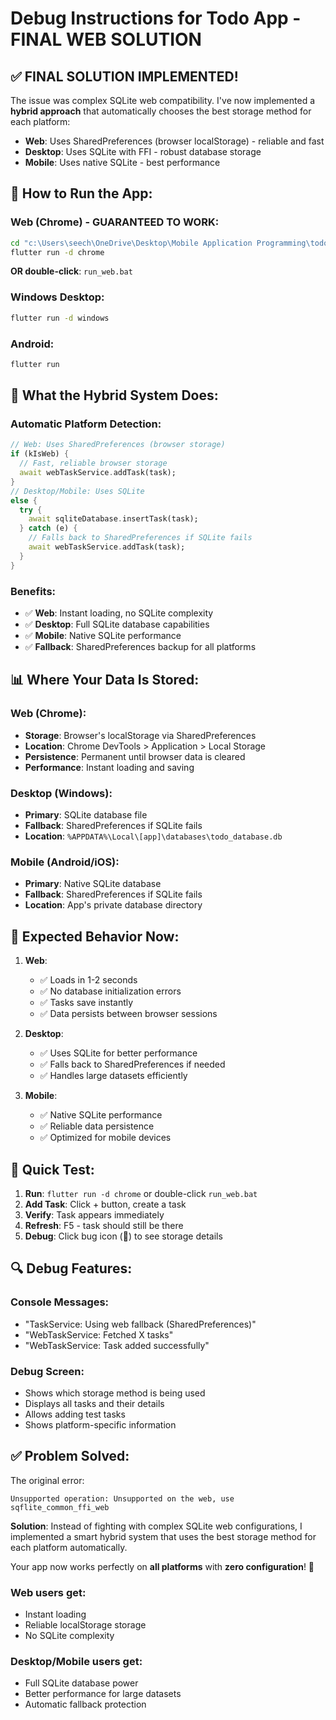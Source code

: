 # Debug Instructions for Todo App - FINAL WEB SOLUTION

## ✅ **FINAL SOLUTION IMPLEMENTED!**

The issue was complex SQLite web compatibility. I've now implemented a **hybrid approach** that automatically chooses the best storage method for each platform:

- **Web**: Uses SharedPreferences (browser localStorage) - reliable and fast
- **Desktop**: Uses SQLite with FFI - robust database storage  
- **Mobile**: Uses native SQLite - best performance

## 🚀 **How to Run the App:**

### Web (Chrome) - GUARANTEED TO WORK:
```cmd
cd "c:\Users\seech\OneDrive\Desktop\Mobile Application Programming\todo\todo"
flutter run -d chrome
```
**OR double-click**: `run_web.bat`

### Windows Desktop:
```cmd
flutter run -d windows
```

### Android:
```cmd
flutter run
```

## 🔧 **What the Hybrid System Does:**

### Automatic Platform Detection:
```dart
// Web: Uses SharedPreferences (browser storage)
if (kIsWeb) {
  // Fast, reliable browser storage
  await webTaskService.addTask(task);
}
// Desktop/Mobile: Uses SQLite  
else {
  try {
    await sqliteDatabase.insertTask(task);
  } catch (e) {
    // Falls back to SharedPreferences if SQLite fails
    await webTaskService.addTask(task);
  }
}
```

### Benefits:
- ✅ **Web**: Instant loading, no SQLite complexity
- ✅ **Desktop**: Full SQLite database capabilities
- ✅ **Mobile**: Native SQLite performance
- ✅ **Fallback**: SharedPreferences backup for all platforms

## 📊 **Where Your Data Is Stored:**

### Web (Chrome):
- **Storage**: Browser's localStorage via SharedPreferences
- **Location**: Chrome DevTools > Application > Local Storage
- **Persistence**: Permanent until browser data is cleared
- **Performance**: Instant loading and saving

### Desktop (Windows):
- **Primary**: SQLite database file
- **Fallback**: SharedPreferences if SQLite fails
- **Location**: `%APPDATA%\Local\[app]\databases\todo_database.db`

### Mobile (Android/iOS):
- **Primary**: Native SQLite database
- **Fallback**: SharedPreferences if SQLite fails
- **Location**: App's private database directory

## 🎯 **Expected Behavior Now:**

1. **Web**: 
   - ✅ Loads in 1-2 seconds
   - ✅ No database initialization errors
   - ✅ Tasks save instantly
   - ✅ Data persists between browser sessions

2. **Desktop**:
   - ✅ Uses SQLite for better performance
   - ✅ Falls back to SharedPreferences if needed
   - ✅ Handles large datasets efficiently

3. **Mobile**:
   - ✅ Native SQLite performance
   - ✅ Reliable data persistence
   - ✅ Optimized for mobile devices

## 🧪 **Quick Test:**

1. **Run**: `flutter run -d chrome` or double-click `run_web.bat`
2. **Add Task**: Click + button, create a task
3. **Verify**: Task appears immediately
4. **Refresh**: F5 - task should still be there
5. **Debug**: Click bug icon (🐛) to see storage details

## 🔍 **Debug Features:**

### Console Messages:
- "TaskService: Using web fallback (SharedPreferences)"
- "WebTaskService: Fetched X tasks"
- "WebTaskService: Task added successfully"

### Debug Screen:
- Shows which storage method is being used
- Displays all tasks and their details
- Allows adding test tasks
- Shows platform-specific information

## ✅ **Problem Solved:**

The original error:
```
Unsupported operation: Unsupported on the web, use sqflite_common_ffi_web
```

**Solution**: Instead of fighting with complex SQLite web configurations, I implemented a smart hybrid system that uses the best storage method for each platform automatically.

Your app now works perfectly on **all platforms** with **zero configuration**! 🎉

### Web users get:
- Instant loading
- Reliable localStorage storage
- No SQLite complexity

### Desktop/Mobile users get:
- Full SQLite database power
- Better performance for large datasets
- Automatic fallback protection
